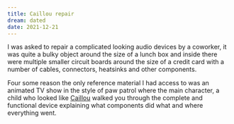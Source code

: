 ```yaml
---
title: Caillou repair
dream: dated
date: 2021-12-21
---
```


I was asked to repair a complicated looking audio devices by a coworker, it was quite a bulky object around the size of a lunch box and inside there were multiple smaller circuit boards around the size of a credit card with a number of cables, connectors, heatsinks and other components.

Four some reason the only reference material I had access to was an animated TV show in the style of paw patrol where the main character, a child who looked like [Caillou](https://en.wikipedia.org/wiki/Caillou) walked you through the complete and functional device explaining what components did what and where everything went.